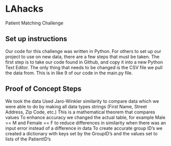 # LAhacks
Patient Matching Challenge
   ## Set up instructions
Our code for this challenge was written in Python. For others to set up our project to use on new data, there are a few steps that must be taken. The first step is to take our code found in Github, and copy it into a new Python Text Editor. The only thing that needs to be changed is the CSV file we pull the data from. This is in like 9 of our code in the main.py file. 

   ## Proof of Concept Steps
We took the data
Used Jaro-Winkler similarity to compare data which we were able to do by making all data types strings (First Name, Street Address, Zip Code, etc.) This is a mathematical theorem that compares values 
 To enhance accuracy we changed the actual table, for example Male == M and Female == F to reduce differences in similarity when there was an input error instead of a difference in data
 To create accurate group ID’s we created a dictionary with keys set by the GroupID’s and the values set to lists of the PatientID’s
